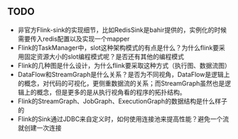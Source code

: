 ## TODO


- 非官方Flink-sink的实现细节，比如RedisSink是bahir提供的，实例化的时候需要传入redis配置以及实现一个mapper
- Flink的TaskManager中，slot这种架构模式的有点是什么？为什么flink要采用固定资源大小的slot编程模式呢？是否还有其他的编程模式
- Flink的几种图是什么设计，为什么flink要采取这种方式（执行图、数据流图）
- DataFlow和StreamGraph是什么关系？是否为不同视角，DataFlow是逻辑上的概念，对代码的可视化，更侧重数据流的关系；而StreamGraph虽然也是逻辑上的概念，但是更多的是从执行视角看的程序的拓扑结构。
- Flink的StreamGraph、JobGraph、ExecutionGraph的数据结构是什么样子的
- Flink的Sink通过JDBC来自定义时，如何使用连接池来提高性能？避免一个流就创建一次连接